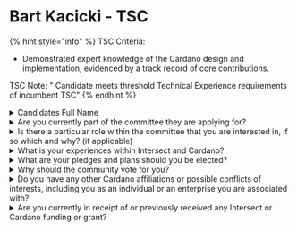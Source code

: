 # Bart Kacicki - TSC

{% hint style="info" %}
TSC Criteria:

* Demonstrated expert knowledge of the Cardano design and implementation, evidenced by a track record of core contributions.



TSC Note: " Candidate meets threshold Technical Experience requirements of incumbent TSC"
{% endhint %}

<details>

<summary>Candidates Full Name</summary>

Bart Kacicki

</details>



<details>

<summary>Are you currently part of the committee they are applying for?</summary>

No

</details>



<details>

<summary>Is there a particular role within the committee that you are interested in, if so which and why? (if applicable)</summary>

No

</details>



<details>

<summary>What is your experiences within Intersect and Cardano?</summary>

Worked with IOG since 2020, then moved to manage the delivery for ByronNetwork, where we deliver IT solutions for Cardano ecosystem - Including Sidechains/Partnerchains and GovTool.

</details>



<details>

<summary>What are your pledges and plans should you be elected?</summary>

Concentrate on balancing stability of the infrastructure and opportunities for ecosystem growth - also by working on effective and transparent processes and cross-committee alignment.

</details>



<details>

<summary>Why should the community vote for you?</summary>

In the Cardano since 2020, with background in IT delivery for regulated markets and drive to sustainably grow adoption and utility of Cardano ecosystem.

</details>



<details>

<summary>Do you have any other Cardano affiliations or possible conflicts of interests, including you as an individual or an enterprise you are associated with?</summary>

Affiliation - ByronNetwork

</details>



<details>

<summary>Are you currently in receipt of or previously received any Intersect or Cardano funding or grant?</summary>

We do have an active contract with Intersect to deliver and maintain GovTools.

</details>
